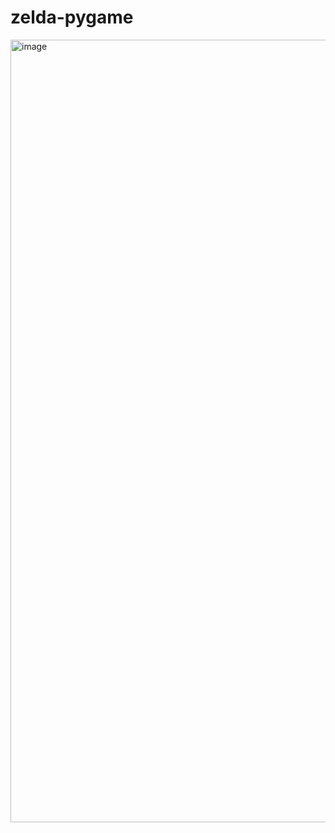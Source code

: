 # zelda-pygame
<img width="1252" alt="image" src="https://user-images.githubusercontent.com/24820716/223736792-213ba16a-3dd0-4403-a384-6c07fdae8264.png">
